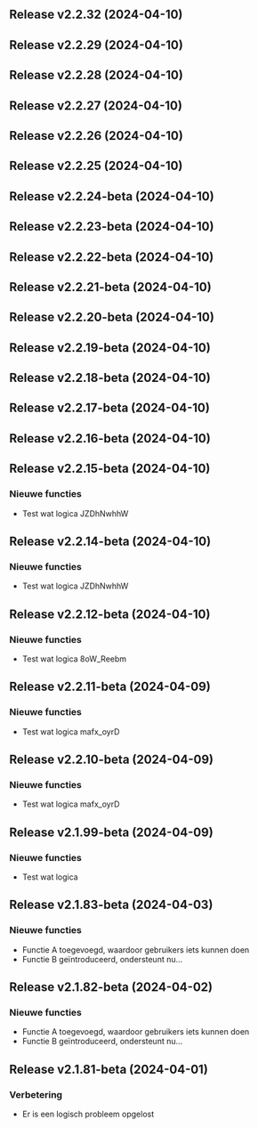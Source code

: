 ## Release v2.2.32 (2024-04-10)

## Release v2.2.29 (2024-04-10)

## Release v2.2.28 (2024-04-10)

## Release v2.2.27 (2024-04-10)

## Release v2.2.26 (2024-04-10)

## Release v2.2.25 (2024-04-10)

## Release v2.2.24-beta (2024-04-10)

## Release v2.2.23-beta (2024-04-10)

## Release v2.2.22-beta (2024-04-10)

## Release v2.2.21-beta (2024-04-10)

## Release v2.2.20-beta (2024-04-10)

## Release v2.2.19-beta (2024-04-10)

## Release v2.2.18-beta (2024-04-10)

## Release v2.2.17-beta (2024-04-10)

## Release v2.2.16-beta (2024-04-10)

## Release v2.2.15-beta (2024-04-10)

### Nieuwe functies

- Test wat logica JZDhNwhhW

## Release v2.2.14-beta (2024-04-10)

### Nieuwe functies

- Test wat logica JZDhNwhhW

## Release v2.2.12-beta (2024-04-10)

### Nieuwe functies

- Test wat logica 8oW_Reebm

## Release v2.2.11-beta (2024-04-09)

### Nieuwe functies

- Test wat logica mafx_oyrD

## Release v2.2.10-beta (2024-04-09)

### Nieuwe functies

- Test wat logica mafx_oyrD

## Release v2.1.99-beta (2024-04-09)

### Nieuwe functies

- Test wat logica

## Release v2.1.83-beta (2024-04-03)

### Nieuwe functies

- Functie A toegevoegd, waardoor gebruikers iets kunnen doen
- Functie B geïntroduceerd, ondersteunt nu...

## Release v2.1.82-beta (2024-04-02)

### Nieuwe functies

- Functie A toegevoegd, waardoor gebruikers iets kunnen doen
- Functie B geïntroduceerd, ondersteunt nu...

## Release v2.1.81-beta (2024-04-01)

### Verbetering

- Er is een logisch probleem opgelost
